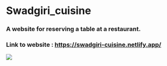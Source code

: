 # Swadgiri_cuisine
### A website for reserving a table at a restaurant.
### Link to website : https://swadgiri-cuisine.netlify.app/
<img src = "https://github.com/mishra-nikhil0110/Swadgiri_cuisine/assets/105505070/e6177fda-5ae5-4ef5-b41c-b44b554a868f" >

